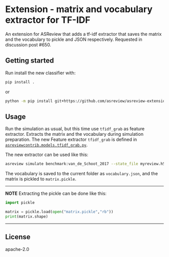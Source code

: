 # Extension - matrix and vocabulary extractor for TF-IDF
An extension for ASReview that adds a tf-idf extractor that saves the matrix and the vocabulary to pickle and JSON respectively. Requested in discussion post #650.


## Getting started

Run install the new classifier with:

```bash
pip install .
```

or

```bash
python -m pip install git+https://github.com/asreview/asreview-extension-tfidf-extractor.git
```


## Usage

Run the simulation as usual, but this time use `tfidf_grab` as feature extractor. Extracts the matrix and the vocabulary during simulation preparation. The new Feature extractor `tfidf_grab` is defined in [`asreviewcontrib.models.tfidf_grab.py`](asreviewcontrib.models.tfidf_grab:Tfidf_grab).

The new extractor can be used like this:
```bash
asreview simulate benchmark:van_de_Schoot_2017 --state_file myreview.h5 -e tfidf_grab
```

The vocabulary is saved to the current folder as `vocabulary.json`, and the matrix is pickled to `matrix.pickle`.

---
**NOTE**
Extracting the pickle can be done like this:

```Python
import pickle

matrix = pickle.load(open("matrix.pickle","rb"))
print(matrix.shape)
```

---

## License

apache-2.0
